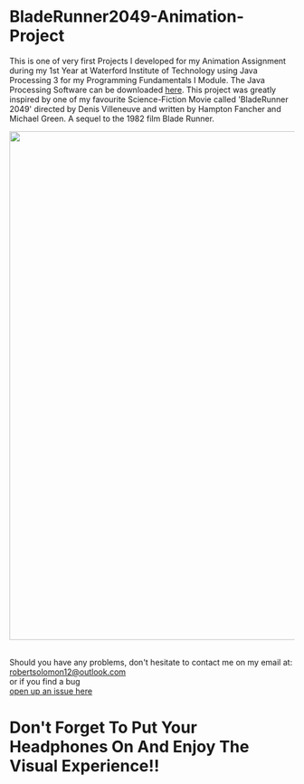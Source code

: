 # BladeRunner2049-Animation-Project
This is one of very first Projects I developed for my Animation Assignment during my 1st Year at Waterford Institute of Technology using Java Processing 3 for my Programming Fundamentals I Module. The Java Processing Software can be downloaded [here](https://processing.org/download/). This project was greatly inspired by one of my favourite Science-Fiction Movie called 'BladeRunner 2049' directed by Denis Villeneuve and written by Hampton Fancher and Michael Green. A sequel to the 1982 film Blade Runner.

<img src="IMG/Real-Unreal.jpg" width="900">







<br> Should you have any problems, don't hesitate to contact me on my email at:</br> [robertsolomon12@outlook.com](mailto:robertsolomon12@outlook.com)
<br>or if you find a bug </br>[open up an issue here](https://github.com/EazyRob97/A-Song-of-Ice-and-Fire-Game-of-Thrones-Route-Finder/issues)

# Don't Forget To Put Your Headphones On And Enjoy The Visual Experience!!
